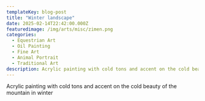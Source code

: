 ```yaml
---
templateKey: blog-post
title: "Winter landscape"
date: 2025-02-14T22:42:00.000Z
featuredimage: /img/arts/misc/zimen.png
categories:
  - Equestrian Art
  - Oil Painting
  - Fine Art
  - Animal Portrait
  - Traditional Art
description: Acrylic painting with cold tons and accent on the cold beauty of the mountain in winter
---
```

Acrylic painting with cold tons and accent on the cold beauty of the mountain in winter
